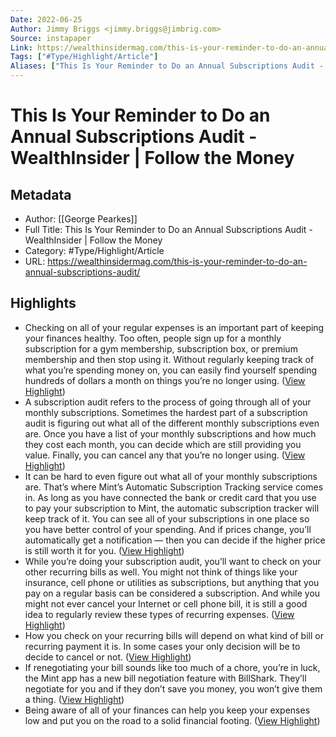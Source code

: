 ```yaml
---
Date: 2022-06-25
Author: Jimmy Briggs <jimmy.briggs@jimbrig.com>
Source: instapaper
Link: https://wealthinsidermag.com/this-is-your-reminder-to-do-an-annual-subscriptions-audit/
Tags: ["#Type/Highlight/Article"]
Aliases: ["This Is Your Reminder to Do an Annual Subscriptions Audit - WealthInsider | Follow the Money", "This Is Your Reminder to Do an Annual Subscriptions Audit - WealthInsider | Follow the Money"]
---
```

# This Is Your Reminder to Do an Annual Subscriptions Audit - WealthInsider | Follow the Money

## Metadata
- Author: [[George Pearkes]]
- Full Title: This Is Your Reminder to Do an Annual Subscriptions Audit - WealthInsider | Follow the Money
- Category: #Type/Highlight/Article
- URL: https://wealthinsidermag.com/this-is-your-reminder-to-do-an-annual-subscriptions-audit/

## Highlights
- Checking on all of your regular expenses is an important part of keeping your finances healthy. Too often, people sign up for a monthly subscription for a gym membership, subscription box, or premium membership and then stop using it. Without regularly keeping track of what you’re spending money on, you can easily find yourself spending hundreds of dollars a month on things you’re no longer using. ([View Highlight](https://instapaper.com/read/1481383883/18721560))
- A subscription audit refers to the process of going through all of your monthly subscriptions. Sometimes the hardest part of a subscription audit is figuring out what all of the different monthly subscriptions even are. Once you have a list of your monthly subscriptions and how much they cost each month, you can decide which are still providing you value. Finally, you can cancel any that you’re no longer using. ([View Highlight](https://instapaper.com/read/1481383883/18721563))
- It can be hard to even figure out what all of your monthly subscriptions are. That’s where Mint’s Automatic Subscription Tracking service comes in. As long as you have connected the bank or credit card that you use to pay your subscription to Mint, the automatic subscription tracker will keep track of it. You can see all of your subscriptions in one place so you have better control of your spending. And if prices change, you’ll automatically get a notification — then you can decide if the higher price is still worth it for you. ([View Highlight](https://instapaper.com/read/1481383883/18721564))
- While you’re doing your subscription audit, you’ll want to check on your other recurring bills as well. You might not think of things like your insurance, cell phone or utilities as subscriptions, but anything that you pay on a regular basis can be considered a subscription. And while you might not ever cancel your Internet or cell phone bill, it is still a good idea to regularly review these types of recurring expenses. ([View Highlight](https://instapaper.com/read/1481383883/18721566))
- How you check on your recurring bills will depend on what kind of bill or recurring payment it is. In some cases your only decision will be to decide to cancel or not. ([View Highlight](https://instapaper.com/read/1481383883/18721567))
- If renegotiating your bill sounds like too much of a chore, you’re in luck, the Mint app has a new bill negotiation feature with BillShark. They’ll negotiate for you and if they don’t save you money, you won’t give them a thing. ([View Highlight](https://instapaper.com/read/1481383883/18721569))
- Being aware of all of your finances can help you keep your expenses low and put you on the road to a solid financial footing. ([View Highlight](https://instapaper.com/read/1481383883/18721570))
